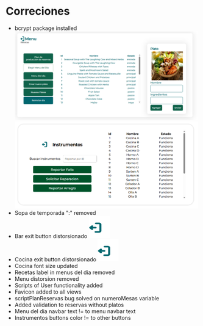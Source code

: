 # Correciones #
- bcrypt package installed
![alt text](image.png)
![alt text](image-1.png)
- Sopa de temporada ":" removed
- Bar exit button distorsionado
![alt text](image-2.png)
- Cocina exit button distorsionado
![alt text](image-2.png)
- Cocina font size updated
- Recetas label in menus del dia removed
- Menu distorsion removed
- Scripts of User functionality added
- Favicon added to all views
- scriptPlanReservas bug solved on numeroMesas variable
- Added validation to reservas without platos
- Menu del dia navbar text != to menu navbar text
- Instrumentos buttons color != to other buttons 